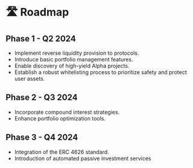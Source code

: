 # 🛣️ Roadmap

## **Phase 1  - Q2 2024**

* Implement reverse liquidity provision to protocols.
* Introduce basic portfolio management features.
* Enable discovery of high-yield Alpha projects.
* Establish a robust whitelisting process to prioritize safety and protect user assets.

## **Phase 2 - Q3 2024**

* Incorporate compound interest strategies.
* Enhance portfolio optimization tools.

## **Phase 3 - Q4 2024**

* Integration of the ERC 4626 standard.
* Introduction of automated passive investment services

